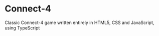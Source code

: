 Connect-4
=========

Classic Connect-4 game written entirely in HTML5, CSS and JavaScript, using TypeScript
